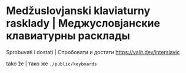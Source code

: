 # Medžuslovjanski klaviaturny rasklady | Меджусловjанские клавиатурны расклады

Sprobuvati i dostati | Спробовати и достати https://valit.dev/interslavic 

tako že | тако же `./public/keyboards`